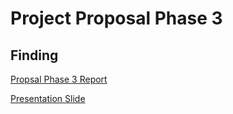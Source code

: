 # Project Proposal Phase 3


## **Finding**
[Propsal Phase 3 Report](https://github.com/Ramimoha1/-Project1_SAD_20232024/blob/48fd88366e2718ef52f4d5b031be51761f894171/Proposal%20Phase%203/SAD%20Project%20Phase%203%20_grp8.pdf)

[Presentation Slide](https://github.com/Ramimoha1/-Project1_SAD_20232024/blob/4bd67245a3b21daa6e268f5853d521db238ac7de/Proposal%20Phase%203/Presentation_grp8.pdf)
